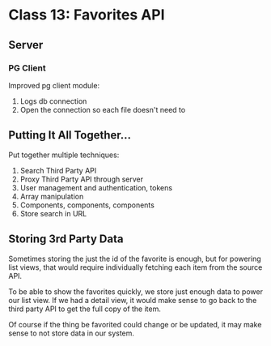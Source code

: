Class 13: Favorites API
===

## Server

### PG Client

Improved pg client module:

1. Logs db connection
1. Open the connection so each file doesn't need to

## Putting It All Together...

Put together multiple techniques:

1. Search Third Party API
1. Proxy Third Party API through server
1. User management and authentication, tokens
1. Array manipulation
1. Components, components, components
1. Store search in URL

## Storing 3rd Party Data

Sometimes storing the just the id of the favorite is enough, but for powering list views, that would require individually fetching each item from the source API.

To be able to show the favorites quickly, we store just enough data to power our list view. If we had a detail view, it would make sense to go back to the third party API to get the full copy of the item.

Of course if the thing be favorited could change or be updated, it may make sense to not store data in our system.
